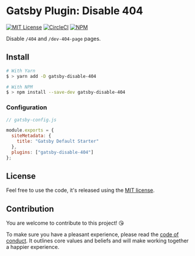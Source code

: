 # Gatsby Plugin: Disable 404

[![MIT License](https://badgen.now.sh/badge/License/MIT/blue)](https://github.com/sbstjn/gatsby-disable-404/blob/master/LICENSE.md)
[![CircleCI](https://badgen.net/circleci/github/sbstjn/gatsby-disable-404)](https://circleci.com/gh/sbstjn/gatsby-disable-404)
[![NPM](https://badgen.net/npm/v/gatsby-disable-404)](https://www.npmjs.com/package/gatsby-disable-404)

Disable `/404` and `/dev-404-page` pages.

## Install

```bash
# With Yarn
$ > yarn add -D gatsby-disable-404

# With NPM
$ > npm install --save-dev gatsby-disable-404
```

### Configuration

```js
// gatsby-config.js

module.exports = {
  siteMetadata: {
    title: "Gatsby Default Starter"
  },
  plugins: ["gatsby-disable-404"]
};
```

## License

Feel free to use the code, it's released using the [MIT license](LICENSE.md).

## Contribution

You are welcome to contribute to this project! 😘

To make sure you have a pleasant experience, please read the [code of conduct](CODE_OF_CONDUCT.md). It outlines core values and beliefs and will make working together a happier experience.
